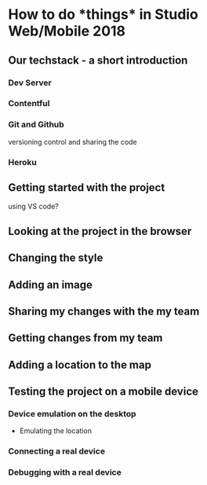 
# How to do \*things\* in Studio Web/Mobile 2018
## Our techstack - a short introduction

### Dev Server

### Contentful
### Git and Github
versioning control and sharing the code
### Heroku

## Getting started with the project
using VS code?

## Looking at the project in the browser

## Changing the style

## Adding an image

## Sharing my changes with the my team

## Getting changes from my team

## Adding a location to the map

## Testing the project on a mobile device
### Device emulation on the desktop
* Emulating the location
### Connecting a real device
### Debugging with a real device



